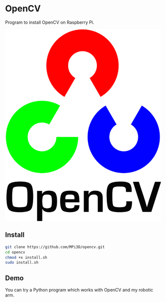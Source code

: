 # OpenCV

Program to install OpenCV on Raspberry Pi.

[![OpenCV](/opencv.png)](https://opencv.org/)

## Install

``` sh
git clone https://github.com/MPi3D/opencv.git
cd opencv
chmod +x install.sh
sudo install.sh
```

## Demo

You can try a Python program which works with OpenCV and my robotic arm.
